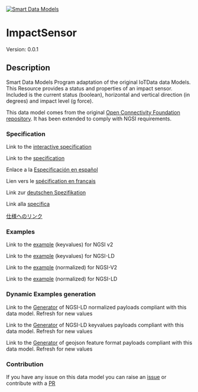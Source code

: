 [![Smart Data Models](https://smartdatamodels.org/wp-content/uploads/2022/01/SmartDataModels_logo.png "Logo")](https://smartdatamodels.org)
# ImpactSensor
Version: 0.0.1

## Description 

Smart Data Models Program adaptation of the original IoTData data Models. This Resource provides a status and properties of an impact sensor. Included is the current status (boolean), horizontal and vertical direction (in degrees) and impact level (g force).

This data model comes from the original [Open Connectivity Foundation repository](https://github.com/openconnectivityfoundation/IoTDataModels). It has been extended to comply with NGSI requirements.
### Specification

Link to the [interactive specification](https://swagger.lab.fiware.org/?url=https://smart-data-models.github.io/dataModel.OCF/ImpactSensor/swagger.yaml)

Link to the [specification](https://github.com/smart-data-models/dataModel.OCF/blob/master/ImpactSensor/doc/spec.md)

Enlace a la [Especificación en español](https://github.com/smart-data-models/dataModel.OCF/blob/master/ImpactSensor/doc/spec_ES.md)

Lien vers le [spécification en français](https://github.com/smart-data-models/dataModel.OCF/blob/master/ImpactSensor/doc/spec_FR.md)

Link zur [deutschen Spezifikation](https://github.com/smart-data-models/dataModel.OCF/blob/master/ImpactSensor/doc/spec_DE.md)

Link alla [specifica](https://github.com/smart-data-models/dataModel.OCF/blob/master/ImpactSensor/doc/spec_IT.md)

[仕様へのリンク](https://github.com/smart-data-models/dataModel.OCF/blob/master/ImpactSensor/doc/spec_JA.md)
### Examples

Link to the [example](https://smart-data-models.github.io/dataModel.OCF/ImpactSensor/examples/example.json) (keyvalues) for NGSI v2

Link to the [example](https://smart-data-models.github.io/dataModel.OCF/ImpactSensor/examples/example.jsonld) (keyvalues) for NGSI-LD

Link to the [example](https://smart-data-models.github.io/dataModel.OCF/ImpactSensor/examples/example-normalized.json) (normalized) for NGSI-V2

Link to the [example](https://smart-data-models.github.io/dataModel.OCF/ImpactSensor/examples/example-normalized.jsonld) (normalized) for NGSI-LD
### Dynamic Examples generation

Link to the [Generator](https://smartdatamodels.org/extra/ngsi-ld_generator.php?schemaUrl=https://raw.githubusercontent.com/smart-data-models/dataModel.OCF/master/ImpactSensor/schema.json&email=info@smartdatamodels.org) of NGSI-LD normalized payloads compliant with this data model. Refresh for new values

Link to the [Generator](https://smartdatamodels.org/extra/ngsi-ld_generator_keyvalues.php?schemaUrl=https://raw.githubusercontent.com/smart-data-models/dataModel.OCF/master/ImpactSensor/schema.json&email=info@smartdatamodels.org) of NGSI-LD keyvalues payloads compliant with this data model. Refresh for new values

Link to the [Generator](https://smartdatamodels.org/extra/geojson_features_generator.php?schemaUrl=https://raw.githubusercontent.com/smart-data-models/dataModel.OCF/master/ImpactSensor/schema.json&email=info@smartdatamodels.org) of geojson feature format payloads compliant with this data model. Refresh for new values
### Contribution

 If you have any issue on this data model you can raise an [issue](https://github.com/smart-data-models/dataModel.OCF/issues)  or contribute with a [PR](https://github.com/smart-data-models/dataModel.OCF/pulls)
